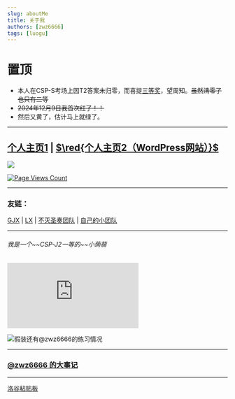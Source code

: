 ```yaml
---
slug: aboutMe
title: 关于我
authors: [zwz6666]
tags: [luogu]
---
```


# 置顶

- 本人在CSP-S考场上因T2答案未归零，而喜提[三等奖](https://oier.baoshuo.dev/oier/179070)，望周知。~~虽然清零了也只有二等~~
- ~~2024年12月9日我首次红了！！~~
- 然后又黄了，估计马上就绿了。
<!-- truncate -->
---

## [个人主页1](https://zwz.rth1.xyz/) | [$\red{个人主页2（WordPress网站）}$](https://zwz.42web.io/wordpress/)

![](https://api.xecades.xyz/api?img=2&date=2025-07-19&str=%E6%88%91%E7%9A%84%E7%94%9F%E6%97%A5&email=730518867%40qq.com&luogu=zwz6666&qq=730518867&codeforces=Zhong_wz)

[![Page Views Count](https://badges.toozhao.com/badges/01JCVZ50RZBR8M3K2Q3TW03RBS/green.svg)](https://badges.toozhao.com/stats/01JCVZ50RZBR8M3K2Q3TW03RBS "Get your own page views count badge on badges.toozhao.com")

---

### 友链：

[GJX](https://www.luogu.com.cn/user/617020) | [LX](https://www.luogu.com.cn/user/1032391) | [不灭圣奏团队](https://www.luogu.com.cn/team/73043) | 
[自己的小团队](https://www.luogu.com.cn/team/69381)

---

###### 我是一个\~\~CSP-J2一等的\~\~小蒟蒻

[![假装还有@zwz6666的咕值信息](https://cs2.rth2.xyz/guzhi.php)](https://www.luogu.com.cn/paste/x1z3cptv)

![假装还有@zwz6666的练习情况](https://api.jerryz.com.cn/practice?id=1053876&card_width=300)

---
### [@zwz6666 的大事记](https://www.luogu.com.cn/article/l1oaot6p) 

---
[洛谷粘贴板](https://www.luogu.com.cn/paste/ovkmvi4o)